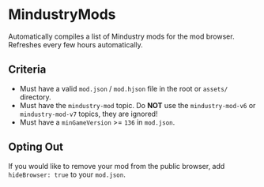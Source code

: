 # MindustryMods

Automatically compiles a list of Mindustry mods for the mod browser. Refreshes every few hours automatically.

## Criteria

- Must have a valid `mod.json` / `mod.hjson` file in the root or `assets/` directory.
- Must have the `mindustry-mod` topic. Do **NOT** use the `mindustry-mod-v6` or `mindustry-mod-v7` topics, they are ignored!
- Must have a `minGameVersion` >= `136` in `mod.json`.

## Opting Out

If you would like to remove your mod from the public browser, add `hideBrowser: true` to your `mod.json`.
